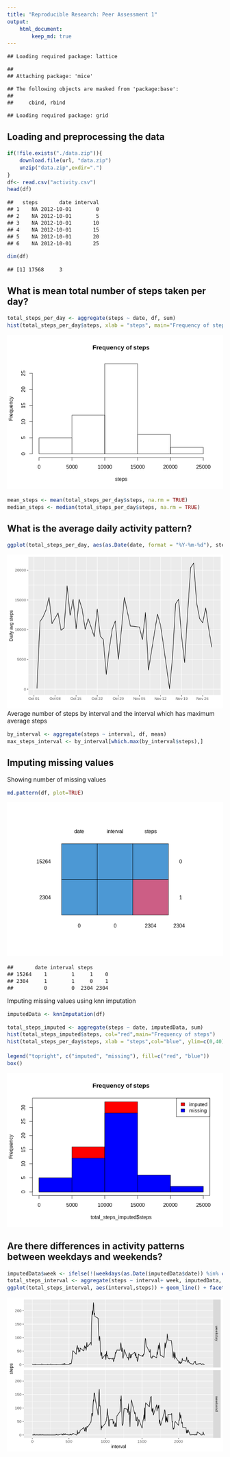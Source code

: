 ```yaml
---
title: "Reproducible Research: Peer Assessment 1"
output: 
    html_document: 
        keep_md: true
---
```



```
## Loading required package: lattice
```

```
## 
## Attaching package: 'mice'
```

```
## The following objects are masked from 'package:base':
## 
##     cbind, rbind
```

```
## Loading required package: grid
```


## Loading and preprocessing the data

```r
if(!file.exists("./data.zip")){
    download.file(url, "data.zip")
    unzip("data.zip",exdir=".")
}
df<- read.csv("activity.csv")
head(df)
```

```
##   steps       date interval
## 1    NA 2012-10-01        0
## 2    NA 2012-10-01        5
## 3    NA 2012-10-01       10
## 4    NA 2012-10-01       15
## 5    NA 2012-10-01       20
## 6    NA 2012-10-01       25
```

```r
dim(df)
```

```
## [1] 17568     3
```
## What is mean total number of steps taken per day?

```r
total_steps_per_day <- aggregate(steps ~ date, df, sum)
hist(total_steps_per_day$steps, xlab = "steps", main="Frequency of steps")
```

![](PA1_template_files/figure-html/unnamed-chunk-3-1.png)<!-- -->

```r
mean_steps <- mean(total_steps_per_day$steps, na.rm = TRUE)
median_steps <- median(total_steps_per_day$steps, na.rm = TRUE)
```

## What is the average daily activity pattern?

```r
ggplot(total_steps_per_day, aes(as.Date(date, format = "%Y-%m-%d"), steps)) + geom_line() + xlab("") + ylab("Daily avg steps") + scale_x_date(date_breaks = "1 weeks", date_labels = "%b %d")
```

![](PA1_template_files/figure-html/unnamed-chunk-4-1.png)<!-- -->
Average number of steps by interval and the interval which has maximum average steps

```r
by_interval <- aggregate(steps ~ interval, df, mean)
max_steps_interval <- by_interval[which.max(by_interval$steps),]
```

## Imputing missing values
Showing number of missing values

```r
md.pattern(df, plot=TRUE)
```

![](PA1_template_files/figure-html/unnamed-chunk-6-1.png)<!-- -->

```
##       date interval steps     
## 15264    1        1     1    0
## 2304     1        1     0    1
##          0        0  2304 2304
```
Imputing missing values using knn imputation

```r
imputedData <- knnImputation(df)
```

```r
total_steps_imputed <- aggregate(steps ~ date, imputedData, sum)
hist(total_steps_imputed$steps, col="red",main="Frequency of steps")
hist(total_steps_per_day$steps, xlab = "steps",col="blue", ylim=c(0,40),add = T)

legend("topright", c("imputed", "missing"), fill=c("red", "blue"))
box()
```

![](PA1_template_files/figure-html/unnamed-chunk-8-1.png)<!-- -->


## Are there differences in activity patterns between weekdays and weekends? 

```r
imputedData$week <- ifelse(!(weekdays(as.Date(imputedData$date)) %in% c("Saturday", "Sunday")),"weekday","weekend")
total_steps_interval <- aggregate(steps ~ interval+ week, imputedData, mean)
ggplot(total_steps_interval, aes(interval,steps)) + geom_line() + facet_grid(week ~ .)
```

![](PA1_template_files/figure-html/unnamed-chunk-9-1.png)<!-- -->
